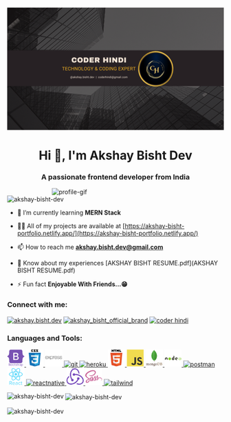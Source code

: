 ![banner](https://github.com/akshay-bisht-dev/akshay-bisht-dev/blob/main/Black%20Yellow%20White%20Green%20Red%20Business%20Digital%20Marketing%20Professional%20Youtube%20Channel%20Art%20Banner.png)

<h1 align="center">Hi 👋, I'm Akshay Bisht Dev</h1>
<h3 align="center">A passionate frontend developer from India</h3>

<img align="right" alt="profile-gif" width="400" src="https://miro.medium.com/max/1360/0*7Q3yvSIv_t0ioJ-Z.gif">

<p align="left"> <img src="https://komarev.com/ghpvc/?username=akshay-bisht-dev&label=Profile%20views&color=0e75b6&style=flat" alt="akshay-bisht-dev" /> </p>

- 🌱 I’m currently learning **MERN Stack**

- 👨‍💻 All of my projects are available at [https://akshay-bisht-portfolio.netlify.app/](https://akshay-bisht-portfolio.netlify.app/)

- 📫 How to reach me **akshay.bisht.dev@gmail.com**

- 📄 Know about my experiences [AKSHAY BISHT RESUME.pdf](AKSHAY BISHT RESUME.pdf)

- ⚡ Fun fact **Enjoyable With Friends...😁**

<h3 align="left">Connect with me:</h3>
<p align="left">
<a href="https://linkedin.com/in/akshay.bisht.dev" target="blank"><img align="center" src="https://raw.githubusercontent.com/rahuldkjain/github-profile-readme-generator/master/src/images/icons/Social/linked-in-alt.svg" alt="akshay.bisht.dev" height="30" width="40" /></a>
<a href="https://instagram.com/akshay_bisht_official_brand" target="blank"><img align="center" src="https://raw.githubusercontent.com/rahuldkjain/github-profile-readme-generator/master/src/images/icons/Social/instagram.svg" alt="akshay_bisht_official_brand" height="30" width="40" /></a>
<a href="https://www.youtube.com/c/coder hindi" target="blank"><img align="center" src="https://raw.githubusercontent.com/rahuldkjain/github-profile-readme-generator/master/src/images/icons/Social/youtube.svg" alt="coder hindi" height="30" width="40" /></a>
</p>

<h3 align="left">Languages and Tools:</h3>
<p align="left"> <a href="https://getbootstrap.com" target="_blank" rel="noreferrer"> <img src="https://raw.githubusercontent.com/devicons/devicon/master/icons/bootstrap/bootstrap-plain-wordmark.svg" alt="bootstrap" width="40" height="40"/> </a> <a href="https://www.w3schools.com/css/" target="_blank" rel="noreferrer"> <img src="https://raw.githubusercontent.com/devicons/devicon/master/icons/css3/css3-original-wordmark.svg" alt="css3" width="40" height="40"/> </a> <a href="https://expressjs.com" target="_blank" rel="noreferrer"> <img src="https://raw.githubusercontent.com/devicons/devicon/master/icons/express/express-original-wordmark.svg" alt="express" width="40" height="40"/> </a> <a href="https://git-scm.com/" target="_blank" rel="noreferrer"> <img src="https://www.vectorlogo.zone/logos/git-scm/git-scm-icon.svg" alt="git" width="40" height="40"/> </a> <a href="https://heroku.com" target="_blank" rel="noreferrer"> <img src="https://www.vectorlogo.zone/logos/heroku/heroku-icon.svg" alt="heroku" width="40" height="40"/> </a> <a href="https://www.w3.org/html/" target="_blank" rel="noreferrer"> <img src="https://raw.githubusercontent.com/devicons/devicon/master/icons/html5/html5-original-wordmark.svg" alt="html5" width="40" height="40"/> </a> <a href="https://developer.mozilla.org/en-US/docs/Web/JavaScript" target="_blank" rel="noreferrer"> <img src="https://raw.githubusercontent.com/devicons/devicon/master/icons/javascript/javascript-original.svg" alt="javascript" width="40" height="40"/> </a> <a href="https://www.mongodb.com/" target="_blank" rel="noreferrer"> <img src="https://raw.githubusercontent.com/devicons/devicon/master/icons/mongodb/mongodb-original-wordmark.svg" alt="mongodb" width="40" height="40"/> </a> <a href="https://nodejs.org" target="_blank" rel="noreferrer"> <img src="https://raw.githubusercontent.com/devicons/devicon/master/icons/nodejs/nodejs-original-wordmark.svg" alt="nodejs" width="40" height="40"/> </a> <a href="https://postman.com" target="_blank" rel="noreferrer"> <img src="https://www.vectorlogo.zone/logos/getpostman/getpostman-icon.svg" alt="postman" width="40" height="40"/> </a> <a href="https://reactjs.org/" target="_blank" rel="noreferrer"> <img src="https://raw.githubusercontent.com/devicons/devicon/master/icons/react/react-original-wordmark.svg" alt="react" width="40" height="40"/> </a> <a href="https://reactnative.dev/" target="_blank" rel="noreferrer"> <img src="https://reactnative.dev/img/header_logo.svg" alt="reactnative" width="40" height="40"/> </a> <a href="https://redux.js.org" target="_blank" rel="noreferrer"> <img src="https://raw.githubusercontent.com/devicons/devicon/master/icons/redux/redux-original.svg" alt="redux" width="40" height="40"/> </a> <a href="https://sass-lang.com" target="_blank" rel="noreferrer"> <img src="https://raw.githubusercontent.com/devicons/devicon/master/icons/sass/sass-original.svg" alt="sass" width="40" height="40"/> </a> <a href="https://tailwindcss.com/" target="_blank" rel="noreferrer"> <img src="https://www.vectorlogo.zone/logos/tailwindcss/tailwindcss-icon.svg" alt="tailwind" width="40" height="40"/> </a> </p>

<p><img align="left" src="https://github-readme-stats.vercel.app/api/top-langs?username=akshay-bisht-dev&show_icons=true&locale=en&layout=compact" alt="akshay-bisht-dev" /></p>

<p>&nbsp;<img align="center" src="https://github-readme-stats.vercel.app/api?username=akshay-bisht-dev&show_icons=true&locale=en" alt="akshay-bisht-dev" /></p>

<p><img align="center" src="https://github-readme-streak-stats.herokuapp.com/?user=akshay-bisht-dev&" alt="akshay-bisht-dev" /></p>
